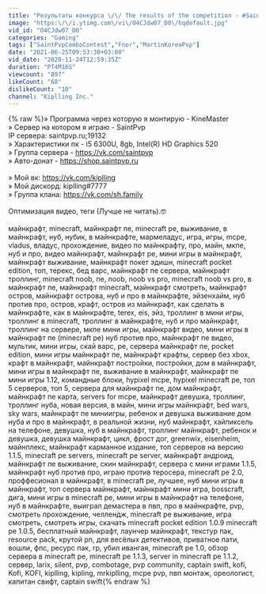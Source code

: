 ```yaml
---
title: "Результаты конкурса \/\/ The results of the competition - #SaintPvpComboContest × by Kiplling"
image: "https:\/\/i.ytimg.com\/vi\/O4CJdw07_D0\/hqdefault.jpg"
vid_id: "O4CJdw07_D0"
categories: "Gaming"
tags: ["SaintPvpComboContest","Fnor","MartinKoreaPvp"]
date: "2021-06-25T09:53:30+03:00"
vid_date: "2020-11-24T12:59:35Z"
duration: "PT4M16S"
viewcount: "897"
likeCount: "68"
dislikeCount: "10"
channel: "Kiplling Inc."
---
```

{% raw %}» Программа через которую я монтирую - KineMaster<br />» Сервер на котором я играю -  SaintPvp<br />IP сервера: saintpvp.ru;19132<br />» Характеристики пк - i5 6300U, 8gb, Intel(R) HD Graphics 520<br />» Группа сервера - <a rel="nofollow" target="blank" href="https://vk.com/saintpvp">https://vk.com/saintpvp</a><br />» Авто-донат - <a rel="nofollow" target="blank" href="https://shop.saintpvp.ru">https://shop.saintpvp.ru</a><br /><br />» Мой вк: <a rel="nofollow" target="blank" href="https://vk.com/kiplling">https://vk.com/kiplling</a><br />» Мой дискорд: kiplling#7777<br />» Группа клана: <a rel="nofollow" target="blank" href="https://vk.com/sh.family">https://vk.com/sh.family</a><br /><br />Оптимизация видео, теги (Лучше не читать).🤓<br /><br />майнкрафт, minecraft, майнкрафт пе, minecraft pe, выживание, в майнкрафт, нуб, нубик, в майнкрафте, мармеладус, игра, игры, mcpe, vladus, владус, прохождение, видео по майнкрафту, про, майн, мкпе, нуб и про, видео майнкрафт, майнкрафт pe, мини игры в майнкрафт, майнкрафт выживание, майнкрафт покет эдишн, minecraft pocket edition, топ, терекс, бед варс, майнкрафт пе сервера, майнкрафт троллинг, minecraft noob, пе, noob, noob vs pro, minecraft noob vs pro, в майнкрафт пе, майнкрафт minecraft, майнкрафт смотреть, майнкрафт остров, майнкрафт острова, нуб и про в майнкрафте, эйзенхайм, нуб против про, остров, крафт, остров из майнкрафт, как сделать в майнкрафте, как в майнкрафте, terex, eis, эйз, троллинг в мини игры, троллинг в minecraft, троллинг в майнкрафте, нуб и про майнкрафт, троллинг на сервере, мкпе мини игры, майнкрафт видео, мини игры в майнкрафт пе (minecraft pe) нуб против про, майнкрафт пе видео, мультик, мини игры, скай варс, pe, сервера майнкрафт пе, pocket edition, мини игры майнкрафт пе, майнкрафт крафты, сервер без xbox, крафт в майнкрафт, майнкрафт постройки, постройки, дом в майнкрафт, мини игры в майнкрафт пе, выживание в майнкрафт, майнкрафт пе мини игры 1.12, командные блоки, hypixel mcpe, hypixel minecraft pe, топ 5 серверов, топ 5, сервера для майнкрафт пе, дом майнкрафт, майнкрафт пе карта, servers for mcpe, майнкрафт девушка, троллинг, троллинг нуба, новая версия, в майн, мини игры майнкрафт, bed wars, sky wars, майнкрафт пе миниигры, ребенок и девушка выживание дом нуба и про в майнкрафт, в реальной жизни, нуб майнкрафт, хайпиксель на телефоне, девушка, нуб в майнкрафт, троллинг майнкрафт, ребенок и девушка, девушка майнкрафт, цикл, фрост дог, greenwix, eisenheim, майнплекс, майнкрафт карманное издание, топ серверов на версию 1.1.5, minecraft pe servers, minecraft pe server, майнкрафт андроид, майнкрафт пе выживание, скин майнкрафт, сервера с мини играми 1.1.5, майнкрафт нуб против про, играю против теросера, minecraft pe 2.0, проффесионал в майнкрафт, в minecraft pe, лучшее, нуб мини игры в майнкрафт, топ сервера майнкрафт, майнкрафт мини игра, bosscraft, дига, мини игры в minecraft pe, мини игры в майнкрафт на телефоне, нуб в майнкрафте, выиграл демастера в пвп, про в майнкрафте, pvp, смотреть прохождение, челлендж, minecraft pe выживание, игра смотреть, смотреть игры, скачать minecraft pocket edition 1.0.9 minecraft pe 1.0.5, бесплатный майнкрафт, лаунчер майнкрафт, текстур пак, resource pack, крутой рп, для весёлых детективов, приватное пати, вошли, фпс, ресурс пак, rp, убил ивангая, minecraft pe 1.0, обзор сервера в minecraft pe, minecraft pe 1.1.3, server in minecraft pe 1.1.2, сервер, larix, silent, pvp, combotage, pvp community, captain swift, kofi, Kofi, KOFI, kiplling, kipling, mrkiplling, mcpe pvp, пвп монтаж, ореологист, капитан свифт, captain swift{% endraw %}
